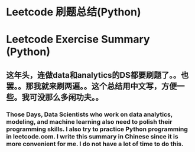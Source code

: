 # Leetcode 刷题总结(Python)
# Leetcode Exercise Summary (Python)
## 这年头，连做data和analytics的DS都要刷题了。。也罢。。那我就来刷两遍。。这个总结用中文写，方便一些。我可没那么多闲功夫。。
### Those Days, Data Scientists who work on data analytics, modeling, and machine learning also need to polish their programming skills. I also try to practice Python programming in leetcode.com. I write this summary in Chinese since it is more convenient for me. I do not have a lot of time to do this.

